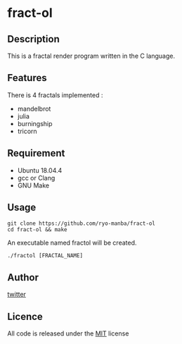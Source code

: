 # fract-ol

## Description

This is a fractal render program written in the C language.

## Features

There is 4 fractals implemented :

- mandelbrot
- julia
- burningship
- tricorn

## Requirement

- Ubuntu 18.04.4
- gcc or Clang
- GNU Make

## Usage

```
git clone https://github.com/ryo-manba/fract-ol
cd fract-ol && make
```
An executable named fractol will be created.
```
./fractol [FRACTAL_NAME]
```

## Author

[twitter](https://twitter.com/ryo_manba)

## Licence

All code is released under the [MIT](https://github.com/ryo-manba/fract-ol/blob/main/LICENSE) license
